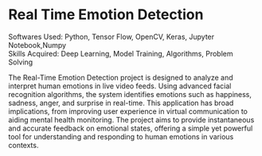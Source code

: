 # Real Time Emotion Detection

Softwares Used: Python, Tensor Flow, OpenCV, Keras, Jupyter Notebook,Numpy<br/>
Skills Acquired: Deep Learning, Model Training, Algorithms, Problem Solving<br/>

The Real-Time Emotion Detection project is designed to analyze and interpret human emotions in live video feeds. Using advanced facial recognition algorithms, the system identifies emotions such as happiness, sadness, anger, and surprise in real-time. This application has broad implications, from improving user experience in virtual communication to aiding mental health monitoring. The project aims to provide instantaneous and accurate feedback on emotional states, offering a simple yet powerful tool for understanding and responding to human emotions in various contexts.
